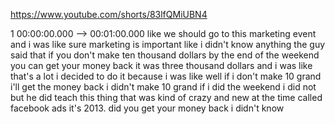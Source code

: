 https://www.youtube.com/shorts/83lfQMiUBN4

1 00:00:00.000 --\> 00:01:00.000 like we should go to this marketing
event and i was like sure marketing is important like i didn't know
anything the guy said that if you don't make ten thousand dollars by the
end of the weekend you can get your money back it was three thousand
dollars and i was like that's a lot i decided to do it because i was
like well if i don't make 10 grand i'll get the money back i didn't make
10 grand if i did the weekend i did not but he did teach this thing that
was kind of crazy and new at the time called facebook ads it's 2013. did
you get your money back i didn't know
